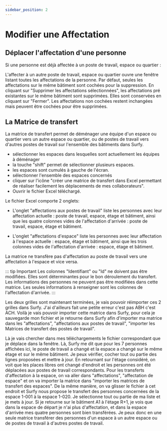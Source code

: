 ```yaml
---
sidebar_position: 2
---
```

# Modifier une Affectation



## Déplacer l'affectation d'une personne

Si une personne est déjà affectée à un poste de travail, espace ou quartier :

L'affecter à un autre poste de travail, espace ou quartier ouvre une fenêtre listant toutes les affectations de la personne.
Par défaut, seules les affectations sur le même bâtiment sont cochées pour la suppression.
En cliquant sur "Supprimer les affectations sélectionnées", les affectations pré existantes sur le même bâtiment sont supprimées.
Elles sont conservées en cliquant sur "Fermer".
Les affectations non cochées restent inchangées mais peuvent être cochées pour être supprimées.




## La Matrice de transfert

<Youtube code="GN9jhWo29x4"/>

La matrice de transfert permet de déménager une équipe d'un espace ou quartier vers un autre espace ou quartier, ou de postes de travail vers d'autres postes de travail sur l'ensemble des bâtiments dans Surfy.

-   sélectionner les espaces dans lesquelles sont actuellement les équipes à déménager
-   la touche "shift" permet de sélectionner plusieurs espaces.
-   les espaces sont cumulés à gauche de l'écran.
-   sélectionner l'ensemble des espaces concernés
-   cliquer sur l'icône "créer une matrice de transfert dans Excel permettant de réaliser facilement les déplacements de mes collaborateurs". 
-   Ouvrir le fichier Excel téléchargé.


Le fichier Excel comporte 2 onglets:

-   L'onglet "affectations aux postes de travail" liste les personnes avec leur affectation actuelle : poste de travail, espace, étage et bâtiment, ainsi que les quatre colonnes vides de l'affectation d'arrivée : poste de travail, espace, étage et bâtiment.


-   L'onglet "affectations d'espace" liste les personnes avec leur affectation à l'espace actuelle : espace, étage et bâtiment, ainsi que les trois colonnes vides de l'affectation d'arrivée : espace, étage et bâtiment. 


La matrice ne transfère pas d'affectation au poste de travail vers une affectation à l'espace et vice versa.

::: tip Important
Les colonnes "Identifiant" ou "Id" ne doivent pas être modifiées. Elles sont déterminantes pour le bon déroulement du transfert.
Les informations des personnes ne peuvent pas être modifiées dans cette matrice.
Les seules informations à renseigner sont les colonnes de l'affectation d'arrivée.
:::



Les deux grilles sont maintenant terminées, je vais pouvoir réimporter ces 2 grilles dans Surfy. J'ai d'ailleurs fait une petite erreur c'est pas ABH c'est ACH. Voilà je vais pouvoir importer cette matrice dans Surfy, pour cela je sauvegarde mon fichier et je retourne dans Surfy afin d'importer ma matrice dans les "affectations", "affectations aux postes de travail", "importer les Matrices de transfert des postes de travail".

Là je vais chercher dans mes téléchargements le fichier correspondant que je déplace dans la fenêtre. Là, Surfy me dit que pour les 7 personnes affichées ici, le poste de travail a changé et la espace a changé sur le même étage et sur le même bâtiment. Je peux vérifier, cocher tout ou partie des lignes proposées et mettre à jour. En retournant sur l'étage considéré, on voit que les places libres ont changé d'endroit et les personnes ont été déplacées aux postes de travail correspondants. Pour les transferts d'affectation à la espace, on va aller dans "affectations", "affectation de espace" et on va importer la matrice dans "importer les matrices de transfert des espaces". De la même manière, on va glisser le fichier à cet endroit et Surfy nous propose le transfert des personnes concernées de la espace 1-001 à la espace 1-020. Je sélectionne tout ou partie de ma liste et je mets à jour. Si je retourne sur le bâtiment A1 à l'étage R+1, je vois que dans la espace de départ je n'ai plus d'affectation, et dans la espace d'arrivée mes quatre personnes sont bien transférées. Je peux donc en une seule matrice transférer des personnes d'un espace à un autre espace ou de postes de travail à d'autres postes de travail.